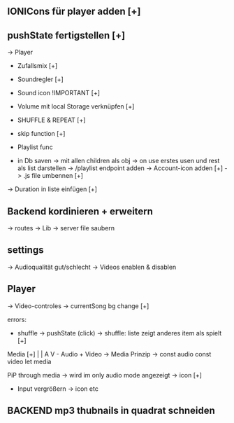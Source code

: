 ## IONICons für player adden [+]

## pushState fertigstellen [+]
-> Player 
- Zufallsmix [+]
- Soundregler [+]

- Sound icon !IMPORTANT [+]

- Volume mit local Storage verknüpfen [+]

- SHUFFLE & REPEAT [+]

- skip function [+]

- Playlist func 
 - in Db saven
 -> mit allen children als obj
  -> on use erstes usen und rest als list darstellen 
  -> /playlist endpoint adden 
  -> Account-icon adden [+]
  -> .js file umbennen [+]


-> Duration in liste einfügen [+]

## Backend kordinieren + erweitern
-> routes
-> Lib
-> server file saubern


## settings
-> Audioqualität gut/schlecht 
-> Videos enablen & disablen 

## Player 
-> Video-controles 
-> currentSong bg change [+]

errors:
  - shuffle -> pushState (click) -> shuffle: liste zeigt anderes item als spielt [+]

  Media [+]
   | |
   A V  - Audio + Video -> Media Prinzip
   -> const audio
   const video 
   let media

PiP through media
-> wird im only audio mode angezeigt -> icon [+]

- Input vergrößern -> icon etc

## BACKEND mp3 thubnails in quadrat schneiden
